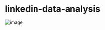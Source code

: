 # linkedin-data-analysis
![image](https://github.com/user-attachments/assets/40641046-8349-42b8-b6fe-b9cbce403c3c)
